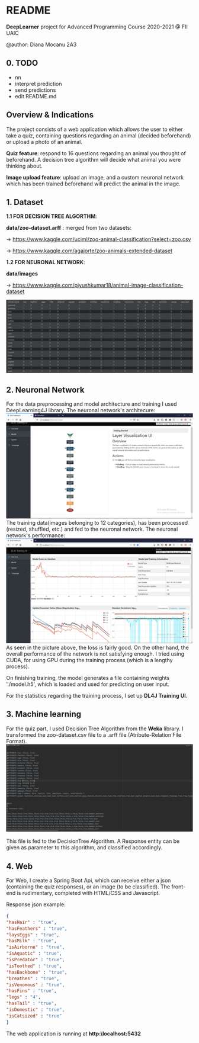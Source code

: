 # README
**DeepLearner** project for Advanced Programming Course 2020-2021 @ FII UAIC


@author: Diana Mocanu 2A3
## 0. TODO
   - nn 
   - interpret prediction
   - send predictions
   - edit README.md

## Overview & Indications
The project consists of a web application which allows the user to either take a quiz,
containing questions regarding an animal (decided beforehand) or upload a photo of an animal.

**Quiz feature**: respond to 16 questions regarding an animal you thought of beforehand. A decision tree
algorithm will decide what animal you were thinking about.

**Image upload feature**: upload an image, and a custom neuronal network which has been trained beforehand will
predict the animal in the image.

## 1. Dataset
**1.1 FOR DECISION TREE ALGORTHM**:

**data/zoo-dataset.arff** :  merged from two datasets:

-> https://www.kaggle.com/uciml/zoo-animal-classification?select=zoo.csv

-> https://www.kaggle.com/agajorte/zoo-animals-extended-dataset

**1.2 FOR NEURONAL NETWORK**:

**data/images** 

-> https://www.kaggle.com/piyushkumar18/animal-image-classification-dataset

![Dataset entries](media/dataset.png)

## 2. Neuronal Network
For the data preprocessing and model architecture and training I used DeepLearning4J library. 
The neuronal network's architecure:
![NN Architecture](media/nn2.png)
The training data(images belonging to 12 categories), has been processed (resized, shuffled, etc.) and fed to the neuronal network.
The neuronal network's performance:
![NN Performance](media/nn1.png)
As seen in the picture above, the loss is fairly good. On the other hand, the overall performance of the network
is not satisfying enough. I tried using CUDA, for using GPU during the training process (which is a lengthy process).

On finishing training, the model generates a file containing weights './model.h5', which is loaded and used for predicting on
user input.

For the statistics regarding the training process, I set up **DL4J Training UI**.

## 3. Machine learning
For the quiz part, I used Decision Tree Algorithm from the **Weka** library.
I transformed the zoo-dataset.csv file to a .arff file (Atribute-Relation File Format).
![ARFF format](media/arff.png)

This file is fed to the DecisionTree Algorithm. A Response entity can be given as parameter to this algorithm,
and classified accordingly.

## 4. Web
For Web, I create a Spring Boot Api, which can receive either a json (containing the quiz responses), or an image (to be classified).
The front-end is rudimentary, completed with HTML/CSS and Javascript.

Response json example:
```json
{
"hasHair" : "true",
"hasFeathers" : "true",
"laysEggs" : "true",
"hasMilk" : "true",
"isAirborne" : "true",
"isAquatic" : "true",
"isPredator" : "true",
"isToothed" : "true",
"hasBackbone" : "true",
"breathes" : "true",
"isVenomous" : "true",
"hasFins" : "true",
"legs" : "4",
"hasTail" : "true",
"isDomestic" : "true",
"isCatsized" : "true"
}
```
The web application is running at **http:\\localhost:5432**




